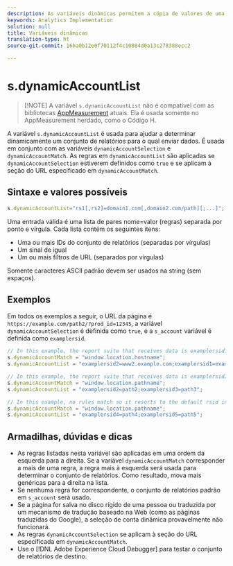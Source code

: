 ```yaml
---
description: As variáveis dinâmicas permitem a cópia de valores de uma variável para outra sem precisar digitar os valores completos várias vezes nas solicitações de imagem do site.
keywords: Analytics Implementation
solution: null
title: Variáveis dinâmicas
translation-type: ht
source-git-commit: 16ba0b12e0f70112f4c10804d0a13c278388ecc2

---
```



# s.dynamicAccountList

> [!NOTE] A variável `s.dynamicAccountList` não é compatível com as bibliotecas [AppMeasurement](../../c-appmeasurement-js/appmeasure-mjs.md) atuais. Ela é usada somente no AppMeasurement herdado, como o Código H.

A variável `s.dynamicAccountList` é usada para ajudar a determinar dinamicamente um conjunto de relatórios para o qual enviar dados. É usada em conjunto com as variáveis `dynamicAccountSelection` e `dynamicAccountMatch`. As regras em `dynamicAccountList` são aplicadas se `dynamicAccountSelection` estiverem definidos como `true` e se aplicam à seção do URL especificado em `dynamicAccountMatch`.

## Sintaxe e valores possíveis

```JavaScript
s.dynamicAccountList="rs1[,rs2]=domain1.com[,domain2.com/path][;...]";
```

Uma entrada válida é uma lista de pares nome=valor (regras) separada por ponto e vírgula. Cada lista contém os seguintes itens:

* Uma ou mais IDs do conjunto de relatórios (separadas por vírgulas)
* Um sinal de igual
* Um ou mais filtros de URL (separados por vírgulas)

Somente caracteres ASCII padrão devem ser usados na string (sem espaços).

## Exemplos

Em todos os exemplos a seguir, o URL da página é `https://example.com/path2/?prod_id=12345`, a variável `dynamicAccountSelection` é definida como `true`, e a `s_account` variável é definida como `examplersid`.

```js
// In this example, the report suite that receives data is examplersid1.
s.dynamicAccountMatch = "window.location.hostname";
s.dynamicAccountList = "examplersid2=www2.example.com;examplersid1=example.com";

// In this example, the report suite that receives data is examplersid2.
s.dynamicAccountMatch = "window.location.pathname";
s.dynamicAccountList = "examplersid2=path2;examplersid3=path3";

// In this example, no rules match so it resorts to the default rsid in s_account, examplersid.
s.dynamicAccountMatch = "window.location.pathname";
s.dynamicAccountList = "examplersid4=path4;examplersid5=path5";
```

## Armadilhas, dúvidas e dicas

* As regras listadas nesta variável são aplicadas em uma ordem da esquerda para a direita. Se a variável `dynamicAccountMatch` corresponder a mais de uma regra, a regra mais à esquerda será usada para determinar o conjunto de relatórios. Como resultado, mova mais genéricas para a direita na lista.
* Se nenhuma regra for correspondente, o conjunto de relatórios padrão em `s_account` será usado.
* Se a página for salva no disco rígido de uma pessoa ou traduzida por um mecanismo de tradução baseado na Web (como as páginas traduzidas do Google), a seleção de conta dinâmica provavelmente não funcionará.
* As regras `dynamicAccountSelection` se aplicam à seção do URL especificada em `dynamicAccountMatch`.
* Use o [!DNL Adobe Experience Cloud Debugger] para testar o conjunto de relatórios de destino.
